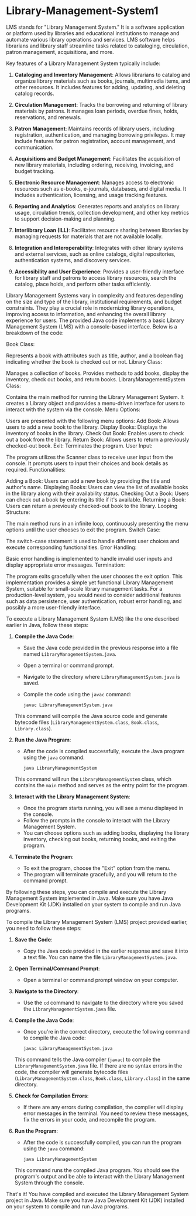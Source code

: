 # Library-Management-System1
LMS stands for "Library Management System." It is a software application or platform used by libraries and educational institutions to manage and automate various library operations and services. LMS software helps librarians and library staff streamline tasks related to cataloging, circulation, patron management, acquisitions, and more.

Key features of a Library Management System typically include:

1. **Cataloging and Inventory Management**: Allows librarians to catalog and organize library materials such as books, journals, multimedia items, and other resources. It includes features for adding, updating, and deleting catalog records.

2. **Circulation Management**: Tracks the borrowing and returning of library materials by patrons. It manages loan periods, overdue fines, holds, reservations, and renewals.

3. **Patron Management**: Maintains records of library users, including registration, authentication, and managing borrowing privileges. It may include features for patron registration, account management, and communication.

4. **Acquisitions and Budget Management**: Facilitates the acquisition of new library materials, including ordering, receiving, invoicing, and budget tracking.

5. **Electronic Resource Management**: Manages access to electronic resources such as e-books, e-journals, databases, and digital media. It includes authentication, licensing, and usage tracking features.

6. **Reporting and Analytics**: Generates reports and analytics on library usage, circulation trends, collection development, and other key metrics to support decision-making and planning.

7. **Interlibrary Loan (ILL)**: Facilitates resource sharing between libraries by managing requests for materials that are not available locally.

8. **Integration and Interoperability**: Integrates with other library systems and external services, such as online catalogs, digital repositories, authentication systems, and discovery services.

9. **Accessibility and User Experience**: Provides a user-friendly interface for library staff and patrons to access library resources, search the catalog, place holds, and perform other tasks efficiently.

Library Management Systems vary in complexity and features depending on the size and type of the library, institutional requirements, and budget constraints. They play a crucial role in modernizing library operations, improving access to information, and enhancing the overall library experience for users.
The provided Java code implements a basic Library Management System (LMS) with a console-based interface. Below is a breakdown of the code:

Book Class:

Represents a book with attributes such as title, author, and a boolean flag indicating whether the book is checked out or not.
Library Class:

Manages a collection of books.
Provides methods to add books, display the inventory, check out books, and return books.
LibraryManagementSystem Class:

Contains the main method for running the Library Management System.
It creates a Library object and provides a menu-driven interface for users to interact with the system via the console.
Menu Options:

Users are presented with the following menu options:
Add Book: Allows users to add a new book to the library.
Display Books: Displays the inventory of books in the library.
Check Out Book: Enables users to check out a book from the library.
Return Book: Allows users to return a previously checked-out book.
Exit: Terminates the program.
User Input:

The program utilizes the Scanner class to receive user input from the console.
It prompts users to input their choices and book details as required.
Functionalities:

Adding a Book: Users can add a new book by providing the title and author's name.
Displaying Books: Users can view the list of available books in the library along with their availability status.
Checking Out a Book: Users can check out a book by entering its title if it's available.
Returning a Book: Users can return a previously checked-out book to the library.
Looping Structure:

The main method runs in an infinite loop, continuously presenting the menu options until the user chooses to exit the program.
Switch Case:

The switch-case statement is used to handle different user choices and execute corresponding functionalities.
Error Handling:

Basic error handling is implemented to handle invalid user inputs and display appropriate error messages.
Termination:

The program exits gracefully when the user chooses the exit option.
This implementation provides a simple yet functional Library Management System, suitable for small-scale library management tasks. For a production-level system, you would need to consider additional features such as data persistence, user authentication, robust error handling, and possibly a more user-friendly interface.

To execute a Library Management System (LMS) like the one described earlier in Java, follow these steps:

1. **Compile the Java Code**:
   - Save the Java code provided in the previous response into a file named `LibraryManagementSystem.java`.
   - Open a terminal or command prompt.
   - Navigate to the directory where `LibraryManagementSystem.java` is saved.
   - Compile the code using the `javac` command:

     ```
     javac LibraryManagementSystem.java
     ```

   This command will compile the Java source code and generate bytecode files (`LibraryManagementSystem.class`, `Book.class`, `Library.class`).

2. **Run the Java Program**:
   - After the code is compiled successfully, execute the Java program using the `java` command:

     ```
     java LibraryManagementSystem
     ```

   This command will run the `LibraryManagementSystem` class, which contains the `main` method and serves as the entry point for the program.

3. **Interact with the Library Management System**:
   - Once the program starts running, you will see a menu displayed in the console.
   - Follow the prompts in the console to interact with the Library Management System.
   - You can choose options such as adding books, displaying the library inventory, checking out books, returning books, and exiting the program.

4. **Terminate the Program**:
   - To exit the program, choose the "Exit" option from the menu.
   - The program will terminate gracefully, and you will return to the command prompt.

By following these steps, you can compile and execute the Library Management System implemented in Java. Make sure you have Java Development Kit (JDK) installed on your system to compile and run Java programs.

To compile the Library Management System (LMS) project provided earlier, you need to follow these steps:

1. **Save the Code**:
   - Copy the Java code provided in the earlier response and save it into a text file. You can name the file `LibraryManagementSystem.java`.

2. **Open Terminal/Command Prompt**:
   - Open a terminal or command prompt window on your computer.

3. **Navigate to the Directory**:
   - Use the `cd` command to navigate to the directory where you saved the `LibraryManagementSystem.java` file.

4. **Compile the Java Code**:
   - Once you're in the correct directory, execute the following command to compile the Java code:

     ```
     javac LibraryManagementSystem.java
     ```

   This command tells the Java compiler (`javac`) to compile the `LibraryManagementSystem.java` file. If there are no syntax errors in the code, the compiler will generate bytecode files (`LibraryManagementSystem.class`, `Book.class`, `Library.class`) in the same directory.

5. **Check for Compilation Errors**:
   - If there are any errors during compilation, the compiler will display error messages in the terminal. You need to review these messages, fix the errors in your code, and recompile the program.

6. **Run the Program**:
   - After the code is successfully compiled, you can run the program using the `java` command:

     ```
     java LibraryManagementSystem
     ```

   This command runs the compiled Java program. You should see the program's output and be able to interact with the Library Management System through the console.

That's it! You have compiled and executed the Library Management System project in Java. Make sure you have Java Development Kit (JDK) installed on your system to compile and run Java programs.
